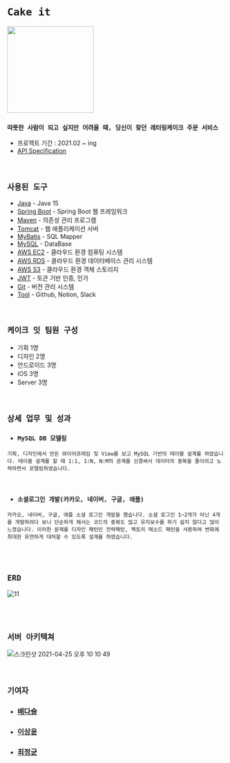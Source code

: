 # `Cake it`

<div>
 <img src="https://user-images.githubusercontent.com/45676906/115995286-a9e7d900-a615-11eb-9895-fe046cf5c906.png" width="200" height="200">
</div>

### `따뜻한 사람이 되고 싶지만 어려울 때, 당신이 찾던 레터링케이크 주문 서비스`


- 프로젝트 기간 : 2021.02 ~ ing
- [API Specification](https://github.com/project-cake-it/api-doc/wiki)

<br>

## `사용된 도구`

- [Java]() - Java 15
- [Spring Boot]() - Spring Boot 웹 프레임워크
- [Maven]() - 의존성 관리 프로그램
- [Tomcat]() - 웹 애플리케이션 서버
- [MyBatis]() - SQL Mapper
- [MySQL]() - DataBase
- [AWS EC2]() - 클라우드 환경 컴퓨팅 시스템
- [AWS RDS]() - 클라우드 환경 데이터베이스 관리 시스템
- [AWS S3]() - 클라우드 환경 객체 스토리지
- [JWT]() - 토큰 기반 인증, 인가
- [Git]() - 버전 관리 시스템
- [Tool]() - Github, Notion, Slack

<br>

## `케이크 잇 팀원 구성`

- 기획 1명
- 디자인 2명
- 안드로이드 3명
- iOS 3명
- Server 3명

<br>

## `상세 업무 및 성과`

- ### `MySQL DB 모델링`

```
기획, 디자인에서 만든 와이어프레임 및 View를 보고 MySQL 기반의 테이블 설계를 하였습니다. 테이블 설계를 할 때 1:1, 1:N, N:M의 관계를 신경써서 데이터의 중복을 줄이려고 노력하면서 모델링하였습니다. 
```

<br>

- ### `소셜로그인 개발(카카오, 네이버, 구글, 애플)`

```
카카오, 네이버, 구글, 애플 소셜 로그인 개발을 했습니다. 소셜 로그인 1~2개가 아닌 4개를 개발하려다 보니 단순하게 해서는 코드의 중복도 많고 유지보수를 하기 쉽지 않다고 많이 느꼈습니다. 이러한 문제를 디자인 패턴인 전략패턴, 팩토리 메소드 패턴을 사용하여 변화에 최대한 유연하게 대처할 수 있도록 설계를 하였습니다. 
```

<br> <br>

## `ERD`

![11](https://user-images.githubusercontent.com/45676906/115995116-f41c8a80-a614-11eb-924a-7e794b4f5d13.png)



<br> <br>

## `서버 아키텍쳐`

![스크린샷 2021-04-25 오후 10 10 49](https://user-images.githubusercontent.com/45676906/115994716-190ffe00-a613-11eb-84b0-adea2bbce66c.png)



<br>

## `기여자`

- ### [배다슬](https://github.com/bghgu)
- ### [이상윤](https://github.com/syndersonLEE)
- ### [최정균](https://github.com/wjdrbs96)